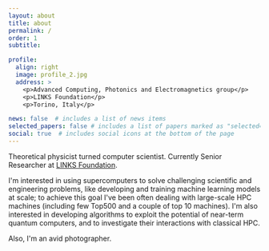 ```yaml
---
layout: about
title: about
permalink: /
order: 1
subtitle: 

profile:
  align: right
  image: profile_2.jpg
  address: >
    <p>Advanced Computing, Photonics and Electromagnetics group</p>
    <p>LINKS Foundation</p>
    <p>Torino, Italy</p>

news: false  # includes a list of news items
selected_papers: false # includes a list of papers marked as "selected={true}"
social: true  # includes social icons at the bottom of the page
---
```

Theoretical physicist turned computer scientist. Currently Senior Researcher at [LINKS Foundation](https://linksfoundation.com/en/).

I'm interested in using supercomputers to solve challenging scientific and engineering problems, like developing and training machine learning models at scale; to achieve this goal I've been often dealing with large-scale HPC machines (including few Top500 and a couple of top 10 machines). I'm also interested in developing algorithms to exploit the potential of near-term quantum computers, and to investigate their interactions with classical HPC.

Also, I'm an avid photographer.
